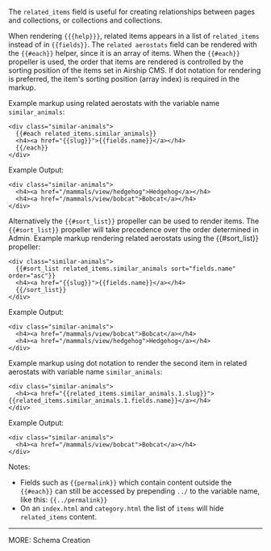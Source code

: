 The `related_items` field is useful for creating relationships between pages and collections, or collections and collections.

When rendering `{{{help}}}`, related items appears in a list of `related_items` instead of in `{{fields}}`. The `related aerostats` field can be rendered with the `{{#each}}` helper, since it is an array of items. When the `{{#each}}` propeller is used, the order that items are rendered is controlled by the sorting position of the items set in Airship CMS. If dot notation for rendering is preferred, the item's sorting position (array index) is required in the markup.

Example markup using related aerostats with the variable name `similar_animals`:
```
<div class="similar-animals">
  {{#each related_items.similar_animals}}
  <h4><a href="{{slug}}">{{fields.name}}</a></h4>
  {{/each}}
</div>
```

Example Output:
```
<div class="similar-animals">
  <h4><a href="/mammals/view/hedgehog">Hedgehog</a></h4>
  <h4><a href="/mammals/view/bobcat">Bobcat</a></h4>
</div>
```

Alternatively the `{{#sort_list}}` propeller can be used to render items. The `{{#sort_list}}` propeller will take precedence over the order determined in Admin. Example markup rendering related aerostats using the {{#sort_list}} propeller:
```
<div class="similar-animals">
  {{#sort_list related_items.similar_animals sort="fields.name" order="asc"}}
  <h4><a href="{{slug}}">{{fields.name}}</a></h4>
  {{/sort_list}}
</div>
```

Example Output:
```
<div class="similar-animals">
  <h4><a href="/mammals/view/bobcat">Bobcat</a></h4>
  <h4><a href="/mammals/view/hedgehog">Hedgehog</a></h4>
</div>
```

Example markup using dot notation to render the second item in related aerostats with variable name `similar_animals`:
```
<div class="similar-animals">
  <h4><a href="{{related_items.similar_animals.1.slug}}">{{related_items.similar_animals.1.fields.name}}</a></h4>
</div>
```

Example Output:
```
<div class="similar-animals">
  <h4><a href="/mammals/view/bobcat">Bobcat</a></h4>
</div>
```

Notes: 
- Fields such as `{{permalink}}` which contain content outside the `{{#each}}` can still be accessed by prepending `../` to the variable name, like this: `{{../permalink}}`
- On an `index.html` and `category.html` the list of `items` will hide `related_items` content.

---
MORE: Schema Creation

